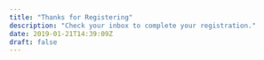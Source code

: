 ```yaml
---
title: "Thanks for Registering"
description: "Check your inbox to complete your registration."
date: 2019-01-21T14:39:09Z
draft: false
---
```


